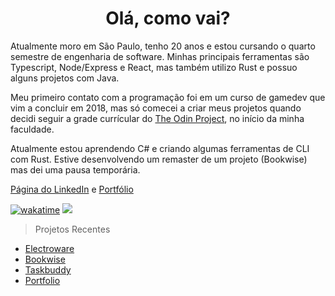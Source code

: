 <h1  align="center">
  Olá, como vai?
</h1>

Atualmente moro em São Paulo, tenho 20 anos e estou cursando o quarto semestre de engenharia de software. Minhas principais ferramentas são Typescript, Node/Express e React, mas também utilizo Rust e possuo alguns projetos com Java.

Meu primeiro contato com a programação foi em um curso de gamedev que vim a concluir em 2018, mas só comecei a criar meus projetos quando decidi seguir a grade currícular do [The Odin Project](https://www.theodinproject.com/paths/full-stack-javascript), no início da minha faculdade.

Atualmente estou aprendendo C# e criando algumas ferramentas de CLI com Rust. Estive desenvolvendo um remaster de um projeto (Bookwise) mas dei uma pausa temporária.

[Página do LinkedIn](https://www.linkedin.com/in/silva-luc/) e [Portfólio](https://luc-silva.github.io/portfolio/) 


[![wakatime](https://wakatime.com/badge/user/c1b7afcb-168f-4074-bcff-1c6756fac9a3.svg)](https://wakatime.com/@c1b7afcb-168f-4074-bcff-1c6756fac9a3)
![](https://komarev.com/ghpvc/?username=luc-silva&color=blue)

> Projetos Recentes
- [Electroware](https://github.com/luc-silva/electroware)
- [Bookwise](https://github.com/luc-silva/Bookwise)
- [Taskbuddy](https://github.com/luc-silva/Taskbuddy)
- [Portfolio](https://github.com/luc-silva/portfolio)
<!--  
[![tryhackme]( https://tryhackme-badges.s3.amazonaws.com/luc.silva.png)](https://tryhackme.com/p/luc.silva)

![]( https://github-readme-stats.vercel.app/api?username=luc-silva&count_private=true&theme=github_dark&show_icons=true&card_width=500px)
![](https://leetcode.card.workers.dev/luc-silva?theme=auto&font=baloo&extension=null)
https://www.youtube.com/watch?v=NmU2nNehNNY
[![GitHub Streak](https://streak-stats.demolab.com?user=luc-silva&theme=radical&hide_border=true&date_format=M%20j%5B%2C%20Y%5D&mode=weekly)](https://git.io/streak-stats) ![Top Langs](https://github-readme-stats.vercel.app/api/top-langs/?username=luc-silva&layout=compact&theme=radical)

